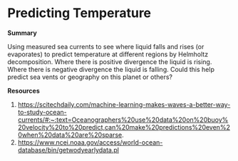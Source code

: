 # Predicting Temperature

**Summary**

Using measured sea currents to see where liquid falls and rises (or evaporates) to predict temperature at different regions by Helmholtz decomposition. Where there is positive divergence the liquid is rising. Where there is negative divergence the liquid is falling. Could this help predict sea vents or geography on this planet or others?


**Resources**
1. https://scitechdaily.com/machine-learning-makes-waves-a-better-way-to-study-ocean-currents/#:~:text=Oceanographers%20use%20data%20on%20buoy%20velocity%20to%20predict,can%20make%20predictions%20even%20when%20data%20are%20sparse.
2. https://www.ncei.noaa.gov/access/world-ocean-database/bin/getwodyearlydata.pl
